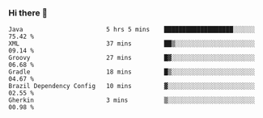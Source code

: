 ### Hi there 👋

<!--START_SECTION:waka-->

```text
Java                       5 hrs 5 mins    ███████████████████░░░░░░   75.42 %
XML                        37 mins         ██▒░░░░░░░░░░░░░░░░░░░░░░   09.14 %
Groovy                     27 mins         █▓░░░░░░░░░░░░░░░░░░░░░░░   06.68 %
Gradle                     18 mins         █▒░░░░░░░░░░░░░░░░░░░░░░░   04.67 %
Brazil Dependency Config   10 mins         ▓░░░░░░░░░░░░░░░░░░░░░░░░   02.55 %
Gherkin                    3 mins          ▒░░░░░░░░░░░░░░░░░░░░░░░░   00.98 %
```

<!--END_SECTION:waka-->

<!--
**jerry-shao/jerry-shao** is a ✨ _special_ ✨ repository because its `README.md` (this file) appears on your GitHub profile.

Here are some ideas to get you started:

- 🔭 I’m currently working on ...
- 🌱 I’m currently learning ...
- 👯 I’m looking to collaborate on ...
- 🤔 I’m looking for help with ...
- 💬 Ask me about ...
- 📫 How to reach me: ...
- 😄 Pronouns: ...
- ⚡ Fun fact: ...
-->
